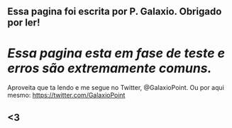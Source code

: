 ## Essa pagina foi escrita por P. Galaxio. Obrigado por ler!

# *Essa pagina esta em fase de teste e erros são extremamente comuns.*

Aproveita que ta lendo e me segue no Twitter, @GalaxioPoint.
Ou por aqui mesmo: https://twitter.com/GalaxioPoint

## <3
